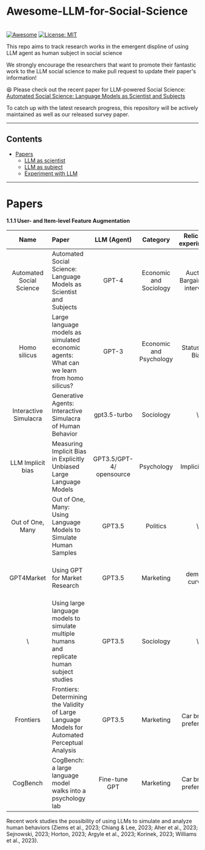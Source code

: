 # Awesome-LLM-for-Social-Science 

\
[![Awesome](https://awesome.re/badge.svg)](https://awesome.re)
[![License: MIT](https://img.shields.io/badge/License-MIT-green.svg)](https://opensource.org/licenses/MIT)



This repo aims to track research works in the emergent displine of using LLM agent as human subject in social science

We strongly encourage the researchers that want to promote their fantastic work to the LLM social science to make pull request to update their paper's information!

:satisfied: Please check out the recent paper for LLM-powered Social Science: [Automated Social Science: Language Models as Scientist and Subjects](https://arxiv.org/abs/2404.11794)

To catch up with the latest research progress, this repository will be actively maintained as well as our released survey paper.

--- 

## Contents

- [Papers](#papers)
  - [LLM as scientist](#experiment)
  - [LLM as subject](#experiment)
  - [Experiment with LLM](#experiment)



--- 

# Papers 

<b>1.1.1 User- and Item-level Feature Augmentation</b>

| **Name** | **Paper** | **LLM (Agent)** | **Category** | **Relicated experiments** |**Publication** | **Link** |
|:---:|:---|:---:|:---:|:---:|:---:|:---:|
|Automated Social Science|Automated Social Science: Language Models as Scientist and Subjects | GPT-4 | Economic and Sociology | Auction, Bargain, Job interview| Arxiv 2024| [[Link]](https://arxiv.org/abs/2404.11794) |
|Homo silicus| Large language models as simulated economic agents: What can we learn from homo silicus? | GPT-3 | Economic and Psychology| Status Quo Bias| Arxiv 2023| [[Link]](https://www.nber.org/papers/w31122) |
|  Interactive Simulacra | Generative Agents: Interactive Simulacra of Human Behavior  | gpt3.5-turbo | Sociology | \ |UIST 23|[[Link]](https://arxiv.org/pdf/2304.03442.pdf) |
|  LLM Implicit bias | Measuring Implicit Bias in Explicitly Unbiased Large Language Models | GPT3.5/GPT-4/ opensource| Psychology | Implicit bias |ArXiv 23|[[Link]](https://arxiv.org/pdf/2402.04105.pdf) |
| Out of One, Many | Out of One, Many: Using Language Models to Simulate Human Samples| GPT3.5 | Politics | \ |Political Analysis 23|[[Link]](https://www.cambridge.org/core/journals/political-analysis/article/abs/out-of-one-many-using-language-models-to-simulate-human-samples/035D7C8A55B237942FB6DBAD7CAA4E49) |
| GPT4Market | Using GPT for Market Research| GPT3.5 | Marketing | demand curves |Harvard Business School Working Paper 23|[[Link]](https://www.hbs.edu/ris/Publication%20Files/23-062_b8fbedcd-ade4-49d6-8bb7-d216650ff3bd.pdf) |
| \ |Using large language models to simulate multiple humans and replicate human subject studies| GPT3.5 |  Sociology | \ |PMLR 23|[[Link]](https://arxiv.org/abs/2208.10264) |
| Frontiers |Frontiers: Determining the Validity of Large Language Models for Automated Perceptual Analysis| GPT3.5 |  Marketing | Car brands preference |Market Science 24|[[Link]](https://pubsonline.informs.org/doi/10.1287/mksc.2023.0454) |
| CogBench |CogBench: a large language model walks into a psychology lab| Fine-tune GPT |  Marketing | Car brands preference |ArXiv 24|[[Link]](https://arxiv.org/abs/2402.18225) |




Recent work studies the possibility of using LLMs to simulate and analyze human behaviors (Ziems et al., 2023; Chiang & Lee, 2023; Aher et al., 2023; Sejnowski, 2023; Horton, 2023; Argyle et al., 2023; Korinek, 2023; Williams et al., 2023).












